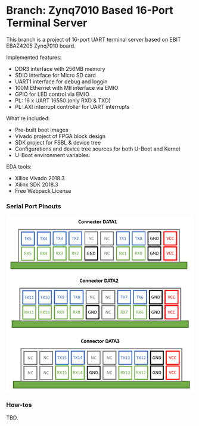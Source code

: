# Branch: Zynq7010 Based 16-Port Terminal Server

This branch is a project of 16-port UART terminal server based on EBIT EBAZ4205 Zynq7010 board.

Implemented features:

 - DDR3 interface with 256MB memory
 - SDIO interface for Micro SD card
 - UART1 interface for debug and loggin
 - 100M Ethernet with MII interface via EMIO
 - GPIO for LED control via EMIO
 - PL: 16 x UART 16550 (only RXD & TXD)
 - PL: AXI interrupt controller for UART interrupts

What're included:

 - Pre-built boot images
 - Vivado project of FPGA block design
 - SDK project for FSBL & device tree
 - Configurations and device tree sources for both U-Boot and Kernel
 - U-Boot environment variables. 

EDA tools:

 - Xilinx Vivado 2018.3
 - Xilinx SDK 2018.3
 - Free Webpack License

### Serial Port Pinouts

![Pinouts](documents/pics/term-server-x16-serial-pinouts.png?raw=true)

### How-tos

TBD.
